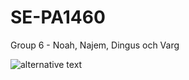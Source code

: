 # SE-PA1460

Group 6 - Noah, Najem, Dingus och Varg


![alternative text](http://www.plantuml.com/plantuml/proxy?src=diagram.pu)
